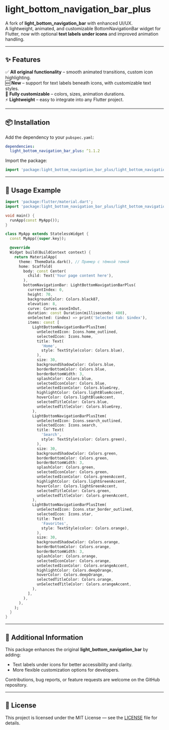 # light_bottom_navigation_bar_plus

A fork of **light_bottom_navigation_bar** with enhanced UI/UX.  
A lightweight, animated, and customizable BottomNavigationBar widget for Flutter, now with optional **text labels under icons** and improved animation handling.

---

## ✨ Features

✅ **All original functionality** – smooth animated transitions, custom icon highlighting.  
🆕 **New** – support for text labels beneath icons, with customizable text styles.  
🎨 **Fully customizable** – colors, sizes, animation durations.  
⚡ **Lightweight** – easy to integrate into any Flutter project.

---

## 📦 Installation

Add the dependency to your `pubspec.yaml`:

```yaml
dependencies:
  light_bottom_navigation_bar_plus: ^1.1.2
```

Import the package:

```dart
import 'package:light_bottom_navigation_bar_plus/light_bottom_navigation_bar_plus.dart';
```

---

## 🚀 Usage Example

```dart
import 'package:flutter/material.dart';
import 'package:light_bottom_navigation_bar_plus/light_bottom_navigation_bar_plus.dart';

void main() {
  runApp(const MyApp());
}

class MyApp extends StatelessWidget {
  const MyApp({super.key});

  @override
  Widget build(BuildContext context) {
    return MaterialApp(
      theme: ThemeData.dark(), // Пример с тёмной темой
      home: Scaffold(
        body: const Center(
          child: Text('Your page content here'),
        ),
        bottomNavigationBar: LightBottomNavigationBarPlus(
          currentIndex: 0,
          height: 70,
          backgroundColor: Colors.black87,
          elevation: 8,
          curve: Curves.easeInOut,
          duration: const Duration(milliseconds: 400),
          onSelected: (index) => print('Selected tab: $index'),
          items: const [
            LightBottomNavigationBarPlusItem(
              unSelectedIcon: Icons.home_outlined,
              selectedIcon: Icons.home,
              title: Text(
                'Home',
                style: TextStyle(color: Colors.blue),
              ),
              size: 30,
              backgroundShadowColor: Colors.blue,
              borderBottomColor: Colors.blue,
              borderBottomWidth: 3,
              splashColor: Colors.blue,
              selectedIconColor: Colors.blue,
              unSelectedIconColor: Colors.blueGrey,
              highlightColor: Colors.lightBlueAccent,
              hoverColor: Colors.lightBlueAccent,
              selectedTitleColor: Colors.blue,
              unSelectedTitleColor: Colors.blueGrey,
            ),
            LightBottomNavigationBarPlusItem(
              unSelectedIcon: Icons.search_outlined,
              selectedIcon: Icons.search,
              title: Text(
                'Search',
                style: TextStyle(color: Colors.green),
              ),
              size: 30,
              backgroundShadowColor: Colors.green,
              borderBottomColor: Colors.green,
              borderBottomWidth: 3,
              splashColor: Colors.green,
              selectedIconColor: Colors.green,
              unSelectedIconColor: Colors.greenAccent,
              highlightColor: Colors.lightGreenAccent,
              hoverColor: Colors.lightGreenAccent,
              selectedTitleColor: Colors.green,
              unSelectedTitleColor: Colors.greenAccent,
            ),
            LightBottomNavigationBarPlusItem(
              unSelectedIcon: Icons.star_border_outlined,
              selectedIcon: Icons.star,
              title: Text(
                'Favorites',
                style: TextStyle(color: Colors.orange),
              ),
              size: 30,
              backgroundShadowColor: Colors.orange,
              borderBottomColor: Colors.orange,
              borderBottomWidth: 3,
              splashColor: Colors.orange,
              selectedIconColor: Colors.orange,
              unSelectedIconColor: Colors.orangeAccent,
              highlightColor: Colors.deepOrange,
              hoverColor: Colors.deepOrange,
              selectedTitleColor: Colors.orange,
              unSelectedTitleColor: Colors.orangeAccent,
            ),
          ],
        ),
      ),
    );
  }
}

```

---

## 📖 Additional Information

This package enhances the original **light_bottom_navigation_bar** by adding:  
- Text labels under icons for better accessibility and clarity.  
- More flexible customization options for developers.  

Contributions, bug reports, or feature requests are welcome on the GitHub repository.

---

## 📝 License

This project is licensed under the MIT License — see the [LICENSE](LICENSE) file for details.
